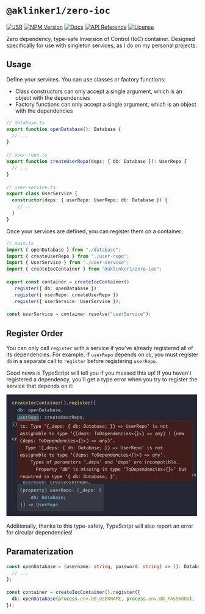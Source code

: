 # `@aklinker1/zero-ioc`

[![JSR](https://jsr.io/badges/@aklinker1/zero-ioc)](https://jsr.io/@aklinker1/zero-ioc) [![NPM Version](https://img.shields.io/npm/v/%40aklinker1%2Fzero-ioc?logo=npm&labelColor=red&color=white)](https://www.npmjs.com/package/@aklinker1/zero-ioc) [![Docs](https://img.shields.io/badge/Docs-blue?logo=readme&logoColor=white
)](https://jsr.io/@aklinker1/zero-ioc)  [![API Reference](https://img.shields.io/badge/API%20Reference-blue?logo=readme&logoColor=white
)](https://jsr.io/@aklinker1/zero-ioc/doc) [![License](https://img.shields.io/npm/l/%40aklinker1%2Fzero-ioc)](https://github.com/aklinker1/zero-ioc/blob/main/LICENSE)

Zero dependency, type-safe Inversion of Control (IoC) container. Designed specifically for use with singleton services, as I do on my personal projects.

## Usage

Define your services. You can use classes or factory functions:

- Class constructors can only accept a single argument, which is an object with the dependencies
- Factory functions can only accept a single argument, which is an object with the dependencies

```ts
// database.ts
export function openDatabase(): Database {
  // ...
}

// user-repo.ts
export function createUserRepo(deps: { db: Database }): UserRepo {
  // ...
}

// user-service.ts
export class UserService {
  constructor(deps: { userRepo: UserRepo; db: Database }) {
    // ...
  }
}
```

Once your services are defined, you can register them on a container:

```ts
// main.ts
import { openDatabase } from "./database";
import { createUserRepo } from "./user-repo";
import { UserService } from "./user-service";
import { createIocContainer } from "@aklinker1/zero-ioc";

export const container = createIocContainer()
  .register({ db: openDatabase })
  .register({ userRepo: createUserRepo })
  .register({ userService: UserService });

const userService = container.resolve("userService");
```

## Register Order

You can only call `register` with a service if you've already registered all of its dependencies. For example, if `userRepo` depends on `db`, you must register `db` in a separate call to `register` before registering `userRepo`.

Good news is TypeScript will tell you if you messed this up! If you haven't registered a dependency, you'll get a type error when you try to register the service that depends on it:

<img width="500" alt="Example type error" src="https://github.com/aklinker1/zero-ioc/raw/main/.github/dependency-type-error.png">

Additionally, thanks to this type-safety, TypeScript will also report an error for circular dependencies!

## Paramaterization

```ts
const openDatabase = (username: string, password: string) => (): Database => {
  // ...
};

const container = createIocContainer().register({
  db: openDatabase(process.env.DB_USERNAME, process.env.DB_PASSWORD),
});
```
